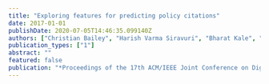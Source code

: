 ```yaml
---
title: "Exploring features for predicting policy citations"
date: 2017-01-01
publishDate: 2020-07-05T14:46:35.099140Z
authors: ["Christian Bailey", "Harish Varma Siravuri", "Bharat Kale", "Hamed Alhoori", "Jamieson Walker", "Michael E Papka"]
publication_types: ["1"]
abstract: ""
featured: false
publication: "*Proceedings of the 17th ACM/IEEE Joint Conference on Digital Libraries*"
---
```


